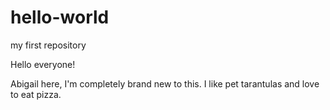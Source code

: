 # hello-world
my first repository

Hello everyone!

Abigail here, I'm completely brand new to this. 
I like pet tarantulas and love to eat pizza.
